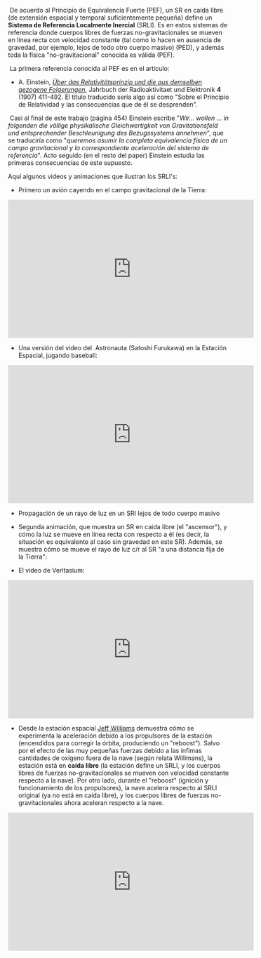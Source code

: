  De acuerdo al Principio de Equivalencia Fuerte (PEF), un SR en caída libre (de extensión espacial y temporal suficientemente pequeña) define un **Sistema de Referencia Localmente Inercial** (SRLI). Es en estos sistemas de referencia donde cuerpos libres de fuerzas
no-gravitacionales se mueven en línea recta con velocidad constante (tal como lo hacen en ausencia de gravedad, por ejemplo, lejos de todo otro cuerpo masivo) (PED), y además toda la física "no-gravitacional" conocida es válida (PEF).

 La primera referencia conocida al PEF es en el artículo:

- A. Einstein, [*Über das Relativitätsprinzip und die aus demselben gezogene Folgerungen*](https://www.fisica.net/relatividade/Einstein/Uber-das-Relativitatsprinzip-und-die-aus-demselben-gezogenen-Folgerungen.pdf), Jahrbuch der Radioaktivitaet und Elektronik **4** (1907) 411-492. El título traducido sería algo así como "Sobre el Principio de Relatividad y las consecuencias que de él se desprenden".

 Casi al final de este trabajo (página 454) Einstein escribe "*Wir... wollen ... in folgenden die völlige physikalische Gleichwertigkeit von Gravitationsfeld und entsprechender Beschleunigung des Bezugssystems
annehmen*", que se traduciría como "*queremos asumir la completa equivalencia física de un campo gravitacional y la correspondiente
aceleración del sistema de referencia*". Acto seguido (en el resto del paper) Einstein estudia las primeras consecuencias de este supuesto.

Aquí algunos videos y animaciones que ilustran los SRLI's:

- Primero un avión cayendo en el campo gravitacional de la Tierra:

<iframe width="560" height="315" src="https://www.youtube.com/embed/1ieR8hIXUIg" title="YouTube video player" frameborder="0" allow="accelerometer; autoplay; clipboard-write; encrypted-media; gyroscope; picture-in-picture; web-share" referrerpolicy="strict-origin-when-cross-origin" allowfullscreen></iframe>

- Una versión del video del  Astronauta (Satoshi Furukawa) en la Estación Espacial, jugando baseball:
<iframe width="560" height="315" src="https://www.youtube.com/embed/wFG0SOHBgp8?si=ubxkh5j3bqcj6Tgq" title="YouTube video player" frameborder="0" allow="accelerometer; autoplay; clipboard-write; encrypted-media; gyroscope; picture-in-picture; web-share" referrerpolicy="strict-origin-when-cross-origin" allowfullscreen></iframe>

-   Propagación de un rayo de luz en un SRI lejos de todo cuerpo masivo 

-   Segunda animación, que muestra un SR en caida libre (el "ascensor"), y cómo la luz se mueve en línea recta con respecto a él (es decir, la situación es equivalente al caso sin gravedad en este SR). Además, se muestra cómo se mueve el rayo de luz c/r al SR "a una distancia fija de la Tierra":

- El video de Veritasium:
<iframe width="560" height="315" src="https://www.youtube.com/embed/XRr1kaXKBsU?si=YiZTfhHYSDtxipWe" title="YouTube video player" frameborder="0" allow="accelerometer; autoplay; clipboard-write; encrypted-media; gyroscope; picture-in-picture; web-share" referrerpolicy="strict-origin-when-cross-origin" allowfullscreen></iframe>

- Desde la estación espacial [Jeff Williams](http://en.wikipedia.org/wiki/Jeffrey_Williams_(astronaut)) demuestra cómo se experimenta la aceleración debido a los propulsores de la estación (encendidos para corregir la órbita,  produciendo un "reboost"). Salvo por el efecto
de las muy pequeñas fuerzas debido a las ínfimas cantidades de oxígeno fuera de la nave (según relata Willimans), la estación está    en **caída libre** (la estación define un SRLI, y los cuerpos libres de fuerzas no-gravitacionales se mueven con velocidad constante respecto a la nave). Por otro lado, durante el "reboost" (ignición y funcionamiento de los propulsores), la nave acelera respecto al SRLI original (ya no está en caída libre), y los cuerpos libres de fuerzas no-gravitacionales ahora aceleran respecto a la nave.
<iframe width="560" height="315" src="https://www.youtube.com/embed/5tcuKI3-B70?si=sqjLHiBAG7Zbu8sx" title="YouTube video player" frameborder="0" allow="accelerometer; autoplay; clipboard-write; encrypted-media; gyroscope; picture-in-picture; web-share" referrerpolicy="strict-origin-when-cross-origin" allowfullscreen></iframe>